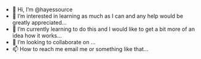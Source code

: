 - 👋 Hi, I’m @hayessource
- 👀 I’m interested in learning as much as I can and any help would be greatly appreciated...
- 🌱 I’m currently learning to do this and I would like to get a bit more of an idea how it works...
- 💞️ I’m looking to collaborate on ...
- 📫 How to reach me email me or something like that...

<!---
hayessource/hayessource is a ✨ special ✨ repository because its `README.md` (this file) appears on your GitHub profile.
You can click the Preview link to take a look at your changes.
--->
